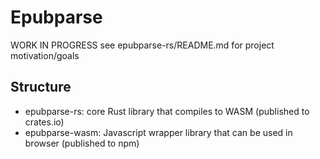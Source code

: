 # Epubparse

WORK IN PROGRESS
see epubparse-rs/README.md for project motivation/goals

## Structure
- epubparse-rs: core Rust library that compiles to WASM
  (published to crates.io)
- epubparse-wasm: Javascript wrapper library that can be used in browser
  (published to npm)
